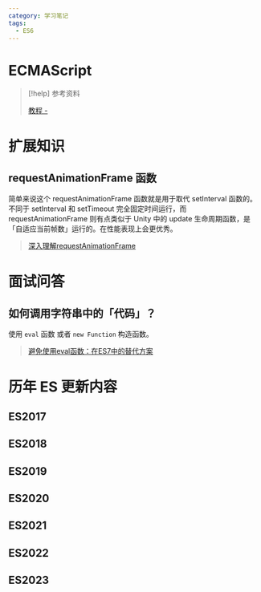 ```yaml
---
category: 学习笔记
tags:
  - ES6
---
```


# ECMAScript

> [!help] 参考资料
> 
> [教程 - ]()

# 扩展知识

## requestAnimationFrame 函数

简单来说这个 requestAnimationFrame 函数就是用于取代 setInterval 函数的。不同于 setInterval 和 setTimeout 完全固定时间运行，而 requestAnimationFrame 则有点类似于 Unity 中的 update 生命周期函数，是「自适应当前帧数」运行的。在性能表现上会更优秀。

> [深入理解requestAnimationFrame](https://www.cnblogs.com/chaogex/p/3960175.html)

# 面试问答

## 如何调用字符串中的「代码」？

使用 `eval` 函数 或者 `new Function` 构造函数。

> [避免使用eval函数：在ES7中的替代方案](https://www.javascriptcn.com/post/66f0f8f76fbf96019734ba5c)

# 历年 ES 更新内容

## ES2017

## ES2018

## ES2019

## ES2020

## ES2021

## ES2022

## ES2023